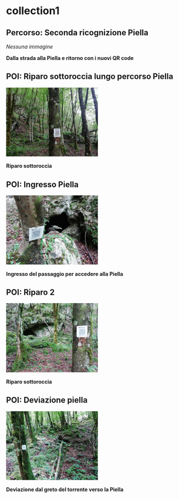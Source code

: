 # collection1
## Percorso: Seconda ricognizione Piella
*Nessuna immagine* 

**Dalla strada alla Piella e ritorno con i nuovi QR code**
## POI: Riparo sottoroccia lungo percorso Piella
[<img src='vignettes/2yY95qQg.jpg' width='250'/>](vignettes/2yY95qQg.jpg) 

**Riparo sottoroccia**
## POI: Ingresso Piella
[<img src='vignettes/P5V7M5H8.jpg' width='250'/>](vignettes/P5V7M5H8.jpg) 

**Ingresso del passaggio per accedere alla Piella**
## POI: Riparo 2
[<img src='vignettes/wTHnqrF3.jpg' width='250'/>](vignettes/wTHnqrF3.jpg) 

**Riparo sottoroccia**
## POI: Deviazione piella
[<img src='vignettes/9FWN57F7.jpg' width='250'/>](vignettes/9FWN57F7.jpg) 

**Deviazione dal greto del torrente verso la Piella**
